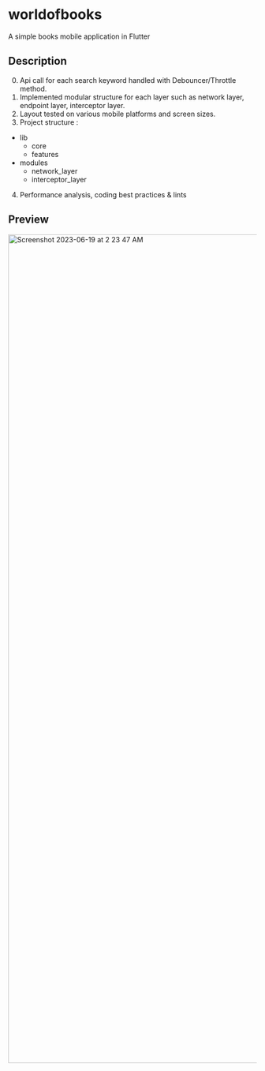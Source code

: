 # worldofbooks

A simple books mobile application in Flutter

## Description
0. Api call for each search keyword handled with Debouncer/Throttle method.
1. Implemented modular structure for each layer such as network layer, endpoint layer, interceptor layer. 
2. Layout tested on various mobile platforms and screen sizes.
3. Project structure : 
- lib 
    - core
    - features
- modules
    - network_layer
    - interceptor_layer
4. Performance analysis, coding best practices & lints

## Preview 

<img width="1680" alt="Screenshot 2023-06-19 at 2 23 47 AM" src="https://github.com/kartikeyaa-k/books-flutter-modular/assets/67781046/c1936053-17f4-483a-a619-0cfb14d4c974">
